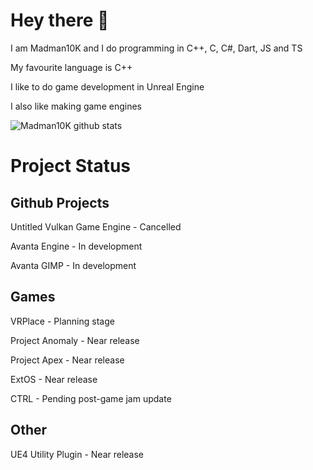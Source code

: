 # Hey there :wave: 
I am Madman10K and I do programming in C++, C, C#, Dart, JS and TS

My favourite language is C++

I like to do game development in Unreal Engine

I also like making game engines 

![Madman10K github stats](https://github-readme-stats.vercel.app/api?username=Madman10K&theme=dark&show_icons=true&hide_border=true)
# Project Status 
## Github Projects
Untitled Vulkan Game Engine - Cancelled

Avanta Engine - In development

Avanta GIMP - In development
## Games
VRPlace - Planning stage

Project Anomaly - Near release

Project Apex - Near release

ExtOS - Near release

CTRL - Pending post-game jam update
## Other 
UE4 Utility Plugin - Near release

